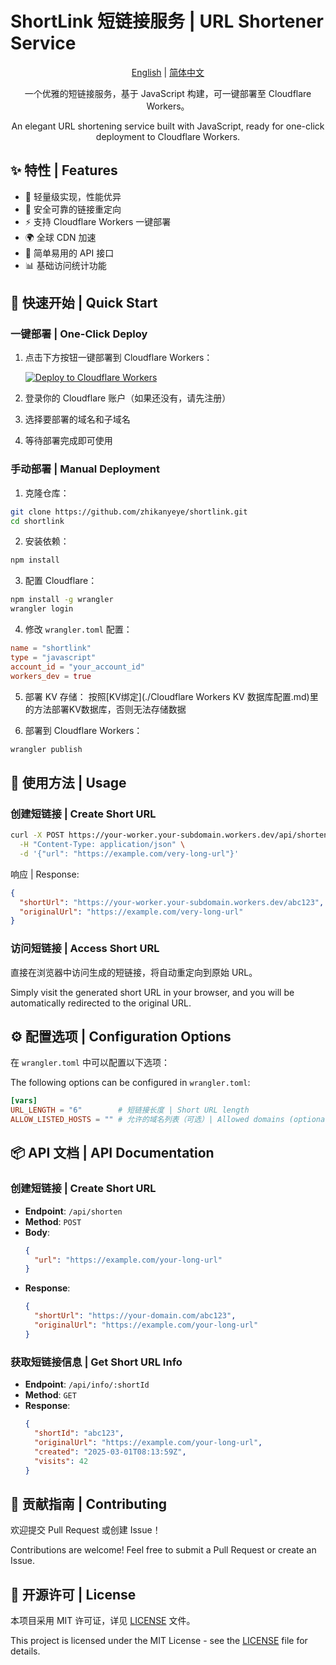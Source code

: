 # ShortLink 短链接服务 | URL Shortener Service

<div align="center">

[English](./README.md) | [简体中文](./README.zh-CN.md)

一个优雅的短链接服务，基于 JavaScript 构建，可一键部署至 Cloudflare Workers。

An elegant URL shortening service built with JavaScript, ready for one-click deployment to Cloudflare Workers.

</div>

## ✨ 特性 | Features

- 🚀 轻量级实现，性能优异
- 🔐 安全可靠的链接重定向
- ⚡ 支持 Cloudflare Workers 一键部署
- 🌍 全球 CDN 加速
- 🎯 简单易用的 API 接口
- 📊 基础访问统计功能

## 🚀 快速开始 | Quick Start

### 一键部署 | One-Click Deploy

1. 点击下方按钮一键部署到 Cloudflare Workers：

   [![Deploy to Cloudflare Workers](https://deploy.workers.cloudflare.com/button)](https://deploy.workers.cloudflare.com/?url=https://github.com/zhikanyeye/shortlink)

2. 登录你的 Cloudflare 账户（如果还没有，请先注册）

3. 选择要部署的域名和子域名

4. 等待部署完成即可使用

### 手动部署 | Manual Deployment

1. 克隆仓库：

```bash
git clone https://github.com/zhikanyeye/shortlink.git
cd shortlink
```

2. 安装依赖：

```bash
npm install
```

3. 配置 Cloudflare：

```bash
npm install -g wrangler
wrangler login
```

4. 修改 `wrangler.toml` 配置：

```toml
name = "shortlink"
type = "javascript"
account_id = "your_account_id"
workers_dev = true
```
5. 部署 KV 存储：
   按照[KV绑定](./Cloudflare Workers KV 数据库配置.md)里的方法部署KV数据库，否则无法存储数据

6. 部署到 Cloudflare Workers：

```bash
wrangler publish
```

## 🔨 使用方法 | Usage

### 创建短链接 | Create Short URL

```bash
curl -X POST https://your-worker.your-subdomain.workers.dev/api/shorten \
  -H "Content-Type: application/json" \
  -d '{"url": "https://example.com/very-long-url"}'
```

响应 | Response:
```json
{
  "shortUrl": "https://your-worker.your-subdomain.workers.dev/abc123",
  "originalUrl": "https://example.com/very-long-url"
}
```

### 访问短链接 | Access Short URL

直接在浏览器中访问生成的短链接，将自动重定向到原始 URL。

Simply visit the generated short URL in your browser, and you will be automatically redirected to the original URL.

## ⚙️ 配置选项 | Configuration Options

在 `wrangler.toml` 中可以配置以下选项：

The following options can be configured in `wrangler.toml`:

```toml
[vars]
URL_LENGTH = "6"        # 短链接长度 | Short URL length
ALLOW_LISTED_HOSTS = "" # 允许的域名列表（可选）| Allowed domains (optional)
```

## 📦 API 文档 | API Documentation

### 创建短链接 | Create Short URL

- **Endpoint**: `/api/shorten`
- **Method**: `POST`
- **Body**:
  ```json
  {
    "url": "https://example.com/your-long-url"
  }
  ```
- **Response**:
  ```json
  {
    "shortUrl": "https://your-domain.com/abc123",
    "originalUrl": "https://example.com/your-long-url"
  }
  ```

### 获取短链接信息 | Get Short URL Info

- **Endpoint**: `/api/info/:shortId`
- **Method**: `GET`
- **Response**:
  ```json
  {
    "shortId": "abc123",
    "originalUrl": "https://example.com/your-long-url",
    "created": "2025-03-01T08:13:59Z",
    "visits": 42
  }
  ```

## 🤝 贡献指南 | Contributing

欢迎提交 Pull Request 或创建 Issue！

Contributions are welcome! Feel free to submit a Pull Request or create an Issue.

## 📄 开源许可 | License

本项目采用 MIT 许可证，详见 [LICENSE](./LICENSE) 文件。

This project is licensed under the MIT License - see the [LICENSE](./LICENSE) file for details.
